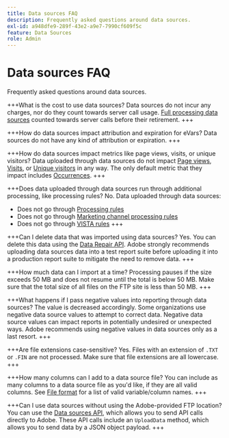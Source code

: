 ```yaml
---
title: Data sources FAQ
description: Frequently asked questions around data sources.
exl-id: a948dfe9-289f-43e2-a9e7-7990cf609f5c
feature: Data Sources
role: Admin
---
```

# Data sources FAQ

Frequently asked questions around data sources.

+++What is the cost to use data sources?
Data sources do not incur any charges, nor do they count towards server call usage. [Full processing data sources](full-processing-eol.md) counted towards server calls before their retirement.
+++

+++How do data sources impact attribution and expiration for eVars?
Data sources do not have any kind of attribution or expiration.
+++

+++How do data sources impact metrics like page views, visits, or unique visitors?
Data uploaded through data sources do not impact [Page views](/help/components/metrics/page-views.md), [Visits](/help/components/metrics/visits.md), or [Unique visitors](/help/components/metrics/unique-visitors.md) in any way. The only default metric that they impact includes [Occurrences](/help/components/metrics/occurrences.md).
+++

+++Does data uploaded through data sources run through additional processing, like processing rules?
No. Data uploaded through data sources:

* Does not go through [Processing rules](/help/admin/admin/c-manage-report-suites/c-edit-report-suites/general/processing-rules/pr-overview.md)
* Does not go through [Marketing channel processing rules](/help/admin/admin/c-manage-report-suites/c-edit-report-suites/marketing-channels/c-rules.md)
* Does not go through [VISTA rules](/help/technotes/vista.md)
+++

+++Can I delete data that was imported using data sources?
Yes. You can delete this data using the [Data Repair API](https://developer.adobe.com/analytics-apis/docs/2.0/guides/endpoints/data-repair/). Adobe strongly recommends uploading data sources data into a test report suite before uploading it into a production report suite to mitigate the need to remove data.
+++

+++How much data can I import at a time?
Processing pauses if the size exceeds 50 MB and does not resume until the total is below 50 MB. Make sure that the total size of all files on the FTP site is less than 50 MB.
+++

+++What happens if I pass negative values into reporting through data sources?
The value is decreased accordingly. Some organizations use negative data source values to attempt to correct data. Negative data source values can impact reports in potentially undesired or unexpected ways. Adobe recommends using negative values in data sources only as a last resort.
+++

+++Are file extensions case-sensitive?
Yes. Files with an extension of `.TXT` or `.FIN` are not processed. Make sure that file extensions are all lowercase.
+++

+++How many columns can I add to a data source file?
You can include as many columns to a data source file as you'd like, if they are all valid columns. See [File format](file-format.md) for a list of valid variable/column names.
+++

+++Can I use data sources without using the Adobe-provided FTP location?
You can use the [Data sources API](https://developer.adobe.com/analytics-apis/docs/1.4/guides/data-sources/), which allows you to send API calls directly to Adobe. These API calls include an `UploadData` method, which allows you to send data by a JSON object payload.
+++
